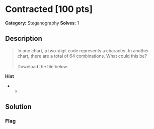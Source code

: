# Contracted [100 pts]

**Category:** Steganography
**Solves:** 1

## Description
>In one chart, a two-digit code represents a character. In another chart, there are a total of 64 combinations. What could this be?<br><br> Download the file below.

**Hint**
* -

## Solution

### Flag

